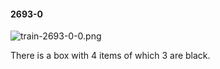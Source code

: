 #### 2693-0
![train-2693-0-0.png](https://github.com/lil-lab/nlvr/raw/master/nlvr/train/images/18/train-2693-0-0.png "train-2693-0-0.png")

There is a box with 4 items of which 3 are black.